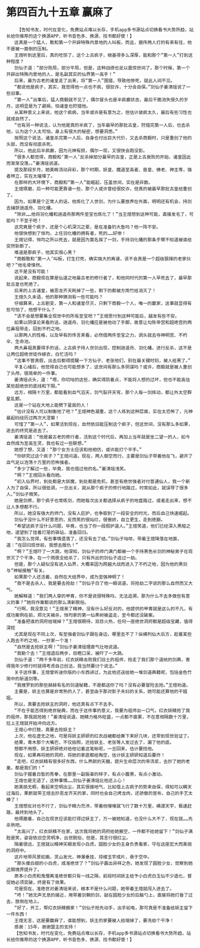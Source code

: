 # 第四百九十五章 赢麻了
        【告知书友，时代在变化，免费站点难以长存，手机app多书源站点切换看书大势所趋，站长给你推荐的这个换源APP，听书音色多、换源、找书都好使！】
       这真是一个猛人，敢和第一个开辟特殊内景地的人叫板，而且，据传两人打的有来有往，他不是被一面倒的压制。
       王煊听到这里后，真的吃惊了，这个上古疯子，根基得多么深厚，能和那个“第一人”打到这种程度？
       剑仙子道：“部分败局，部分平局，但是，这种战绩也足以震惊世间了，那个时候，第一个开辟出特殊内景地的人，是名副其实的仙界第一高手！”
       后来，最为古老的诸皇走了出来，将“第一人”围猎，导致他惨死，就此人间不见。
       “都说他是疯子，其实，我觉得他一点也不疯，很狡诈，十分会自保。”剑仙子姜清瑶说了一些旧事。
       “第一人”出事后，猛人商毅就不见了，偶尔冒头也是半疯癫状态，最后干脆消失很久的岁月，这明显是为了避祸，怕诸皇也狩猎他。
       从某种意义上来说，他这个疯病，当年或许是有意为之，但估计装疯太久，最后有些习性也就成自然了。
       “也有另一种说法，认为他是真的半疯了，当年最早的那批古皇，狩猎完第一人后，也去杀他，认为这个人太可怕，身上有很大的秘密，想要洞悉。”
       按照这个说法，诸皇杀完第一人后，自身也付出巨大代价，又去杀商毅时，只是重创了他的头部，而没有彻底杀死。
       所以，他此后半疯癫，因为元神有损，偶尔一现，又很快会跑没影。
       “很多人都觉得，商毅和‘第一人’反杀掉部分最早的古皇，正是上古衰败的开始，诸皇因此而渐渐没落。。”姜清瑶说道。
       提及那段岁月，她美眸流动异彩，那个时期，妖皇、魔道至高者、兽皇、佛老、神主等，强者林立，实在太璀璨了。
       在那样的大环境下，商毅和“第一人”能崛起，压盖世间，实在是异数。
       王煊琢磨，后一种可能更靠谱一些，那个人或许曾经很狡诈，但真的被最早那批古皇给重创了。
       因为，如果是个正常人的话，他炼化了人世剑，为什么要放养在外面，明明还有机会，持剑去捕获逍遥舟、羽化幡。
       “除非……他将羽化幡和逍遥舟那两件至宝也炼化了！”当王煊想到这种可能，直接发毛了，可能吗？不至于吧！
       这究竟是个疯子，还是个心机深沉之辈，是在准备钓大鱼吗？他一阵不安。
       他很快想到了恒均，上任羽化幡的拥有者，死的……好惨！
       王煊记得，恒均之所以死去，就是因为莫名挨了一剑，手持羽化幡的那条手臂不知道被谁给突然斩断了。
       难道是那疯子，他其实很心黑？
       “商毅敢和‘第一人’叫板，打生打死，确实强大的离谱，该不会真是一个超级狠辣的老家伙吧？”他毛骨悚然。
       这不是没有可能！
       说起来，商毅现在算是仙道之地最古老的修行者了，和他同时代的第一人早死去了，最早那批古皇也死绝了。
       后来的上古诸皇，被恶龙齐天耗掉了一些，剩下的都被方雨竹给消灭了！
       王煊久久未语，他的那种猜测有一些可能吗？
       仔细算来，上古剧变，第一人和诸皇尽灭，只剩下商毅一个人，唯一的赢家，这事就显得有些可怕了，他想干什么？
       “该不会是想要集全现世中的所有至宝吧？”王煊思忖到这种可能后，越发有些不安。
       如果以阴谋论来看的话，逍遥舟、羽化幡应是被他动了手脚，故意让勾陈帝宫和超绝宫的两位鼻祖带走，回到不朽之地。
       以那两人的性格，以及早有的传言来看，必然借两件至宝之力，调头就去夺神明宫、不朽伞、生命池。
       两大鼻祖真要得手的话，上古疯子持人世剑出现，控制逍遥舟、羽化幡，进行反杀，这不是让两位超绝世徒作嫁衣，白忙活吗？
       “这事不管真假，出去后都得提醒一下方仙子、老张他们，别在最关键时刻，被人给黑了。”
       平复心绪后，他觉得自己也可能想多了，这世间有那么多阴谋吗？或许，商毅就是被人重创了头颅，很简单的一件事。
       姜清瑶点头，道：“嗯，你叨咕的这些，确实得防着点，不能将人想的过坏，但也不能高估某些超绝世的底线和下限。”
       远方，相隔十万里，都能看到血气滔天，剑气裂开天穹，那个人每一剑挥动，都让外太空群星乱颤。
       这是一个站在大地上能劈下星辰的人！
       “估计没有人可以制衡他了吧？”王煊神色凝重，这个人练到这种层面，实在太恐怖了，元神最起码经历过两次大涅槃！
       可惜了“第一人”，如果活到现在，自然依旧能压制这个疯子，但这世间，没有那么多如果，逝去的终究是逝去了。
       姜清瑶道：“他是最古老的修行者，活到这个时代后，再加上当年就是坐二望一的人，如今自然成为至高生灵，我也有过一些联想。”
       她想了想，又道：“那个女方士应该和他相仿，或许能打个平手。”
       “你研究过这个疯子？”王煊问道。现在，两人御空而行，主要是剑仙子带着他在飞，避开了血气足以浩荡十万里的恐怖强者。
       “多少了解过一些，毕竟，我也借过他的名。”姜清瑶浅笑。
       “啊？”王煊回头看向她。
       “初入仙界时，到处都是大妖魔，到处都是危机，甚至有绝世强者对付普通仙人，我一个新人为了自保，所以很低调，一旦出关，就从那个疯子的修行地路过，时常如此，就误导了很多人。”剑仙子微笑。
       她是剑修，那个疯子也常练剑，而她每次出关都选择从疯子的地盘路过，或者走出来，想不让人多想都不行。
       所以，她没有强大的师门，没有人庇护，也争取到了一段安全的时光，而后自己快速崛起。
       剑仙子没什么不好意思的，反而笑的很灿烂，很傲娇，自立更生，走到绝巅。
       “希望这疯子没什么问题，毕竟，也当了你一段假护道人。”王煊笑道，他们已经深入黑暗之地，遥望到了挂着灯笼的驿站，准备回归。
       “我怎么觉得，有些事情遗落了，还没有去了结。”剑仙子咕哝，带着王煊降落在地面，道：“在回归现世前，我想去报仇！”
       “啊？”王煊吓了一大跳，他深知，剑仙子的师门满门都被一个手持黑色长剑的神秘男子在现世灭了个干净，在一个雨夜全给杀了，只有外出的剑仙子逃过一劫。
       但是，那个人疑似没有进入仙界，大概率因为跨越大战而进入了不朽之地，因为他的黑剑与“神秘接触”有关。
       如果那个人还活着，自然在大结界中，成为至强神明了！
       “我不是去杀人，我是要去抢劫！”剑仙子白了他一眼说道，将抢劫二字说的那么自然而又大气。
       她解释道：“我们两人穿的甲胄，你不是说很特殊吗，无法追溯，那为什么不去多做些有意义的事？”她将作案都说的那么清新脱俗。
       “行啊，我没意见！”王煊来了精神，没有什么好反对的，他提供的甲胄就是这么的不凡，有成功案例在前，郑元天被杀，恒均家的第一仙茶树被盗走，至今都还没破案。
       “准备把谁的洞府给端掉？”王煊很期待，双目火热，任何一座绝世洞府都是超级宝藏，值得深挖
       尤其是现在不同上次，有至强者剑仙子跟在身边，哪里去不了？纵横列仙大后方，趁着某些人跑去不朽之地，一抄家一个准！
       “自然是去抢妖主啊！”剑仙子姜清瑶理直气壮地说道。
       “我勒个去！”王煊退后两步，目瞪口呆，被吓了一大跳。
       剑仙子道：“两千多年前，红衣妖精击败我们旧土的祖师，抢走了我们那个道统的剑典，害得我年少修行时就得考虑自己创法，我当然要讨个说法。”
       关于这件事，王煊曾听迷你版的小东西讲过，为此他还送给她一堆剑道典籍呢，包括金色竹简中的斩道剑等。
       “我搜罗到的那些赫赫有名的剑道秘籍，不是都送你了吗？没有必要冒险去抢。”王煊劝道。
       主要是，妖主也算是非常熟的人了，甚至由于那对影子夫妇的关系，她可能还算他的干姐姐。
       所以，真要去抢妖主的洞府，他还真有点下不去手。
       “不在于能否得到绝世秘典，而在于这件事的意义，我要为祖师出一口气，红衣妖精抢了我的祖师，那我就抢她！”姜清瑶说道，她精力格外旺盛，一点都不疲累，不在意相隔数十万里，拉上王煊就开始冲向远方。
       王煊心中打鼓，真要去抢妖主？
       上次，他在虚无之地，可是将妖主妍妍的红衣战裙都给撕下来好几块，还带到现世验证了。
       结果，青木那个大嘴巴，不仅拍照，还给妖主、老张等人发过去了，漏了他的底。
       想都不用想，妖主妍妍绝对给他记着这笔帐呢，一旦回来，估计要找他。
       现在，如果再将她的洞府，将她的家底都给掏空，估计妖主妍妍知道后要炸！
       “走吧，红衣妖精有很多好东西，什么养颜的天髓，提升生命层次的帝流浆，去抄了她的老巢，都是我们的！”
       剑仙子握着白皙的秀拳，在那里一副振奋的样子，有点小腹黑，有点小激动。
       王煊也是无语了，这种事情……剑仙子姜清瑶比他还上心！
       她美丽无暇，看起来空明出尘，其实很接地气，比如借上古疯子的势来自保，得知可以瞒天过海后，果断就带王煊去抄恶龙齐天的家，同时也会自己烤龙肉，还骄傲的宣布，自己的手艺太棒了！
       王煊想反对也不行了，剑仙子精力充沛，带着他嗖嗖就飞行了数十万里，横渡天宇，极速赶路，最终到地头了。
       他琢磨着，自己在现世应该能打得过妖主了，万一被她知道，也没什么大不了，现在就……先杀熟吧。
       “太高兴了，红衣妖精不在家，这次我将她的洞府给她搬空，一件都不给她留下！”剑仙子满脸是笑，姿容依旧空灵明净，出世脱俗，但是，其言行很红尘。
       隔着很远，王煊就以精神天眼发现小白虎，圆脸少女的主身负责看家，守在这座宏大而美丽的洞府中。
       这片地带风景如画，灵山发光，神瀑垂挂，琼楼玉宇成片，悬于空中。
       “那头傻白甜的小白虎，成准绝世了？”剑仙子露出异样之色，她发现了圆脸少女，觉察到她近期境界提升了。
       原本小白虎和鬼僧离准绝世都只有一线之隔，前段时间妖主给予小白虎白玉仙不少造化，督促她必须突破，终是有了效果。
       可是现在，准绝世对姜清瑶来说，根本不是什么问题，她带着王煊就闯入进去了。
       “咚！”她无声无息的接近，用带着剑鞘的剑，敲在圆脸少女的后脑勺上，直接将她打昏了过去，放倒在地上。
       “好了，开工，帮红衣妖精搬家！”剑仙子抢先动手，出手如电，那可真是不准备给妖主留下一件东西！
       王煊无言，这是要赢麻了，谁能想到，妖主的家要被人给端掉了，要洗劫个干净！
       感谢：15年，谢谢盟主的支持！
       【告知书友，时代在变化，免费站点难以长存，手机app多书源站点切换看书大势所趋，站长给你推荐的这个换源APP，听书音色多、换源、找书都好使！】